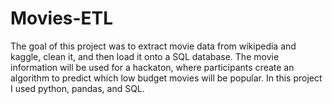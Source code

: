 # Movies-ETL

The goal of this project was to extract movie data from wikipedia and kaggle, clean it, and then load it onto a SQL database. The movie information will be used for a hackaton, where participants create an algorithm to predict which low budget movies will be popular. In this project I used python, pandas, and SQL. 
